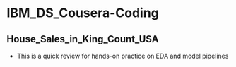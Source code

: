 # IBM_DS_Cousera-Coding
## House_Sales_in_King_Count_USA
- This is a quick review for hands-on practice on EDA and model pipelines
